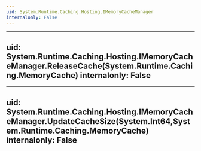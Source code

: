 ```yaml
---
uid: System.Runtime.Caching.Hosting.IMemoryCacheManager
internalonly: False
---
```


---
uid: System.Runtime.Caching.Hosting.IMemoryCacheManager.ReleaseCache(System.Runtime.Caching.MemoryCache)
internalonly: False
---

---
uid: System.Runtime.Caching.Hosting.IMemoryCacheManager.UpdateCacheSize(System.Int64,System.Runtime.Caching.MemoryCache)
internalonly: False
---
